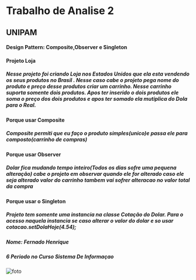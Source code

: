 <h1>Trabalho de Analise 2</h1>
<h2>UNIPAM</h2>
<h4>Design Pattern: Composite,Observer e Singleton</h4>

<h4>Projeto Loja</h4>
<h5>Nesse projeto foi criando Loja nos Estados Unidos que ela esta vendendo os seus produtos no Brasil . Nesse caso cabe o projeto pega nome do produto e preço desse produtos criar um carrinho. Nesse carrinho suporta somente dois produtos. Apos ter inserido o dois produtos ele soma o preço dos dois produtos e apos ter somado ela mutiplica do Dola para o Real.  </h5>

<h4>Porque usar Composite</h4>
<h5>Composite permiti que eu faço o produto simples(unico)e passa ele para composto(carrinho de compras)</h5>

<h4>Porque usar Observer</h4>
<h5>Dolar fica mudando tempo inteiro(Todos os dias sofre uma pequena alteração) cabe o projeto em observar quando ele for alterado caso ele seja alterado valor do carrinho tambem vai sofrer alteracao no valor total da compra</h5>

<h4>Porque usar o Singleton</h4>
<h5>Projeto tem somente uma instancia na classe Cotação do Dolar. Para o acesso  naquela instancia se caso  alterar o valor do dolar e so usar cotacao.setDolaHoje(4.54);</h5>

<h5>Nome: Fernado Henrique</h5>
<h5>6 Periodo no Curso Sistema De Informaçao</h5>

![foto](https://user-images.githubusercontent.com/55463277/69918234-7586e200-144e-11ea-9e9b-c57428493a82.PNG)
